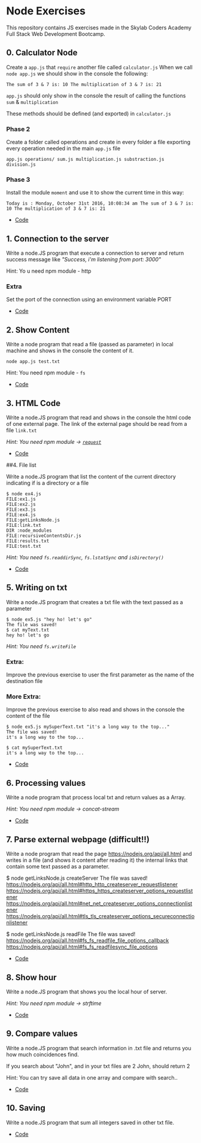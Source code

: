 # Node Exercises

This repository contains JS exercises made in the Skylab Coders Academy Full Stack Web Development Bootcamp.

## 0. Calculator Node

Create a `app.js` that `require` another file called `calculator.js` When we call `node app.js` we should show in the console the following:

`The sum of 3 & 7 is: 10
The multiplication of 3 & 7 is: 21`

`app.js` should only show in the console the result of calling the functions `sum` & `multiplication`

These methods should be defined (and exported) in `calculator.js`

### Phase 2

Create a folder called operations and create in every folder a file exporting every operation needed in the main `app.js` file

`app.js
operations/
    sum.js
    multiplication.js
    substraction.js
    division.js`
    
### Phase 3

Install the module `moment` and use it to show the current time in this way:

`Today is : Monday, October 31st 2016, 10:08:34 am
The sum of 3 & 7 is: 10
The multiplication of 3 & 7 is: 21`

- [Code](https://github.com/MarioTerron/node-exercises/tree/master/00-calculator-module/app.js)


## 1. Connection to the server

Write a node.JS program that execute a connection to server and return success message like _"Success, i'm listening from port: 3000"_

Hint: Yo u need npm module - http

### Extra

Set the port of the connection using an environment variable PORT

- [Code](https://github.com/MarioTerron/node-exercises/tree/master/01-connection-to-the-server/app.js)


## 2. Show Content

Write a node program that read a file (passed as parameter) in local machine and shows in the console the content of it.

`node app.js test.txt`

Hint: You need npm module - `fs`

- [Code](https://github.com/MarioTerron/node-exercises/tree/master/02-show-content/app.js)


## 3. HTML Code

Write a node.JS program that read and shows in the console the html code of one external page. The link of the external page should be read from a file `link.txt`

_Hint: You need npm module -> [`request`](https://github.com/request/request)_

- [Code](https://github.com/MarioTerron/node-exercises/tree/master/03-html-code/app.js)


##4. File list

Write a node.JS program that list the content of the current directory indicating if is a directory or a file

    $ node ex4.js 
    FILE:ex1.js
    FILE:ex2.js
    FILE:ex3.js
    FILE:ex4.js
    FILE:getLinksNode.js
    FILE:link.txt
    DIR :node_modules
    FILE:recursiveContentsDir.js
    FILE:results.txt
    FILE:test.txt

_Hint: You need `fs.readdirSync`, `fs.lstatSync` and `isDirectory()`_

- [Code](https://github.com/MarioTerron/node-exercises/tree/master/04-file-list/app.js)


## 5. Writing on txt

Write a node.JS program that creates a txt file with the text passed as a parameter

    $ node ex5.js "hey ho! let's go"
    The file was saved!
    $ cat myText.txt 
    hey ho! let's go

_Hint: You need `fs.writeFile`_

### Extra:

Improve the previous exercise to user the first parameter as the name of the destination file

### More Extra:

Improve the previous exercise to also read and shows in the console the content of the file

    $ node ex5.js mySuperText.txt "it's a long way to the top..."
    The file was saved!
    it's a long way to the top...

    $ cat mySuperText.txt 
    it's a long way to the top...
   
- [Code](https://github.com/MarioTerron/node-exercises/tree/master/05-writting-on-text/app.js)
 
    
## 6. Processing values

Write a node program that process local txt and return values as a Array.

_Hint: You need npm module -> concat-stream_

- [Code](https://github.com/MarioTerron/node-exercises/tree/master/06-processing-values/app.js)


## 7. Parse external webpage (difficult!!)

Write a node program that read the page https://nodejs.org/api/all.html and writes in a file (and shows it content after reading it) the internal links that contain some text passed as a parameter.

$ node getLinksNode.js createServer
The file was saved!
https://nodejs.org/api/all.html#http_http_createserver_requestlistener
https://nodejs.org/api/all.html#https_https_createserver_options_requestlistener
https://nodejs.org/api/all.html#net_net_createserver_options_connectionlistener
https://nodejs.org/api/all.html#tls_tls_createserver_options_secureconnectionlistener

$ node getLinksNode.js readFile
The file was saved!
https://nodejs.org/api/all.html#fs_fs_readfile_file_options_callback
https://nodejs.org/api/all.html#fs_fs_readfilesync_file_options

- [Code](https://github.com/MarioTerron/node-exercises/tree/master/07-parse-external-webpage/app.js)


## 8. Show hour

Write a node.JS program that shows you the local hour of server.

_Hint: You need npm module -> strftime_

- [Code](https://github.com/MarioTerron/node-exercises/tree/master/08-show-hour/app.js)


## 9. Compare values

Write a node.JS program that search information in .txt file and returns you how much coincidences find.

If you search about "John", and in your txt files are 2 John, should return 2

Hint: You can try save all data in one array and compare with search..

- [Code](https://github.com/MarioTerron/node-exercises/tree/master/09-compare-values/app.js)


## 10. Saving
Write a node.JS program that sum all integers saved in other txt file.

- [Code](https://github.com/MarioTerron/node-exercises/tree/master/10-saving/app.js)
